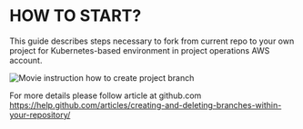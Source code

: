 # HOW TO START?

This guide describes steps necessary to fork from current repo to your own project for Kubernetes-based environment
in project operations AWS account.

![Movie instruction how to create project branch](img/howto_forkto_project_branch.gif)

For more details please follow article at github.com
https://help.github.com/articles/creating-and-deleting-branches-within-your-repository/
